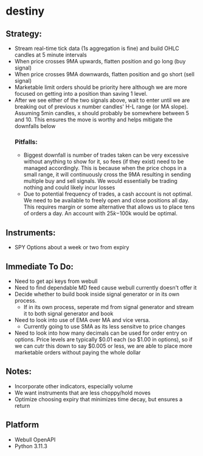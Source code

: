 # destiny

## Strategy:
* Stream real-time tick data (1s aggregation is fine) and build OHLC candles at 5 minute intervals
* When price crosses 9MA upwards, flatten position and go long (buy signal)
* When price crosses 9MA downwards, flatten position and go short (sell signal)
* Marketable limit orders should be priority here although we are more focused on getting into a position than saving 1 level.
* After we see either of the two signals above, wait to enter until we are breaking out of previous x number candles' H-L range (or MA slope). Assuming 5min candles, x should probably be somewhere between 5 and 10. This ensures the move is worthy and helps mitigate the downfalls below
  ### Pitfalls:
  * Biggest downfall is number of trades taken can be very excessive without anything to show for it, so fees (if they exist) need to be managed accordingly. This is because when the price chops in a small range, it will continuously cross the 9MA resulting in sending multiple buy and sell signals. We would essentially be trading nothing and could likely incur losses
  * Due to potential frequency of trades, a cash account is not optimal. We need to be available to freely open and close positions all day. This requires margin or some alternative that allows us to place tens of orders a day. An account with $25k-$100k would be optimal.
## Instruments:
* SPY Options about a week or two from expiry
## Immediate To Do:
* Need to get api keys from webull
* Need to find dependable MD feed cause webull currently doesn't offer it
* Decide whether to build book inside signal generator or in its own process.
  - If in its own process, seperate md from signal generator and stream it to both signal generator and book
* Need to look into use of EMA over MA and vice versa.
  * Currently going to use SMA as its less sensitve to price changes
* Need to look into how many decimals can be used for order entry on options. Price levels are typically $0.01 each (so $1.00 in options), so if we can cutr this down to say $0.005 or less, we are able to place more marketable orders without paying the whole dollar
## Notes:
* Incorporate other indicators, especially volume
* We want instruments that are less choppy/hold moves
* Optimize choosing expiry that minimizes time decay, but ensures a return
## Platform
* Webull OpenAPI
* Python 3.11.3
